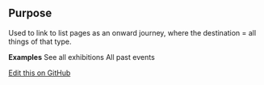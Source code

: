 ## Purpose

Used to link to list pages as an onward journey, where the destination = all things of that type.

**Examples**
See all exhibitions
All past events


[Edit this on GitHub](https://github.com/wellcomecollection/wellcomecollection.org/edit/master/common/views/components/MoreLink/README.md)

